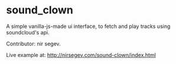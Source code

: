 # sound_clown
A simple vanilla-js-made ui interface, to fetch and play tracks using soundcloud's api.

Contributor: nir segev.

Live example at:
http://nirsegev.com/sound-clown/index.html
